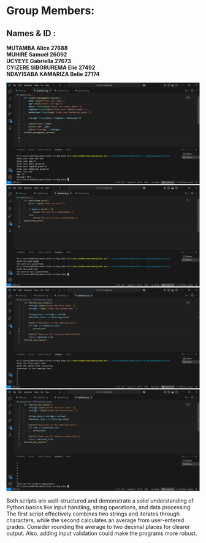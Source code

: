# Group Members:
## Names & ID :
**MUTAMBA Alice 27688**<br>
**MUHIRE Samuel 26092**<br>
**UCYEYE Gabriella 27673**<br>
**CYIZERE SIBORUREMA Elie 27492**<br>
**NDAYISABA KAMARIZA Belie 27174**

![image alt](https://github.com/NKBelie/Introduction-to-BigData-Group-9/blob/20caf7f25c41fc76a87351eb5287a32fca37effe/Question1.png)
![Image alt](https://github.com/NKBelie/Introduction-to-BigData-Group-9/blob/16756ec75419757cd825004f38fcb5de163888b9/Question2.png)
![image alt](https://github.com/NKBelie/Introduction-to-BigData-Group-9/blob/100218b5083fafd10e533d3d4addc804a47c031f/Question3.png)
![image alt](https://github.com/NKBelie/Introduction-to-BigData-Group-9/blob/30ed0b8b6e10bfcfd4c974245f6cefb5524c1773/Question3(2).png)

Both scripts are well-structured and demonstrate a solid understanding of Python basics like input handling, string operations, and data processing. The first script effectively combines two strings and iterates through characters, while the second calculates an average from user-entered grades. Consider rounding the average to two decimal places for clearer output. Also, adding input validation could make the programs more robust.
